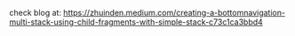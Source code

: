 check blog at:
https://zhuinden.medium.com/creating-a-bottomnavigation-multi-stack-using-child-fragments-with-simple-stack-c73c1ca3bbd4